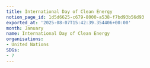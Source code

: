 ```yaml
---
title: International Day of Clean Energy
notion_page_id: 1d5d6625-c679-8000-a538-f7bd93b56d93
exported_at: '2025-08-07T15:42:39.354406+00:00'
month: January
name: International Day of Clean Energy
organisations:
- United Nations
SDGs:
- 7
---
```


